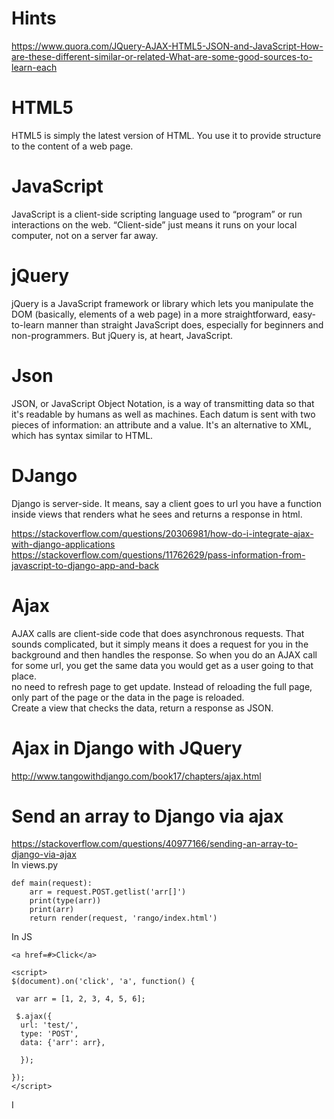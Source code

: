 # Hints  
https://www.quora.com/JQuery-AJAX-HTML5-JSON-and-JavaScript-How-are-these-different-similar-or-related-What-are-some-good-sources-to-learn-each    

# HTML5   
HTML5 is simply the latest version of HTML. You use it to provide structure to the content of a web page.   

# JavaScript   
JavaScript is a client-side scripting language used to “program” or run interactions on the web. “Client-side” just means it runs on your local computer, not on a server far away.     

# jQuery   
jQuery is a JavaScript framework or library which lets you manipulate the DOM (basically, elements of a web page) in a more straightforward, easy-to-learn manner than straight JavaScript does, especially for beginners and non-programmers. But jQuery is, at heart, JavaScript.     

# Json   
JSON, or JavaScript Object Notation, is a way of transmitting data so that it's readable by humans as well as machines. Each datum is sent with two pieces of information: an attribute and a value. It's an alternative to XML, which has syntax similar to HTML.    

# DJango  
Django is server-side. It means, say a client goes to url you have a function inside views that renders 
what he sees and returns a response in html.     

https://stackoverflow.com/questions/20306981/how-do-i-integrate-ajax-with-django-applications     
https://stackoverflow.com/questions/11762629/pass-information-from-javascript-to-django-app-and-back    

# Ajax   
AJAX calls are client-side code that does asynchronous requests. That sounds complicated, but it simply means it does a request for you in the background and then handles the response. So when you do an AJAX call for some url, you get the same data you would get as a user going to that place.    
no need to refresh page to get update. Instead of reloading the full page, only part of the page or the data in the page is reloaded.        
Create a view that checks the data, return a response as JSON.   

# Ajax in Django with JQuery   
http://www.tangowithdjango.com/book17/chapters/ajax.html    

# Send an array to Django via ajax   
https://stackoverflow.com/questions/40977166/sending-an-array-to-django-via-ajax   
In views.py   

    def main(request):
        arr = request.POST.getlist('arr[]')
        print(type(arr))
        print(arr)
        return render(request, 'rango/index.html')

In JS   

    <a href=#>Click</a>

    <script>
    $(document).on('click', 'a', function() {

     var arr = [1, 2, 3, 4, 5, 6];
  
     $.ajax({
      url: 'test/',
      type: 'POST',
      data: {'arr': arr},

      });

    });
    </script>

I














